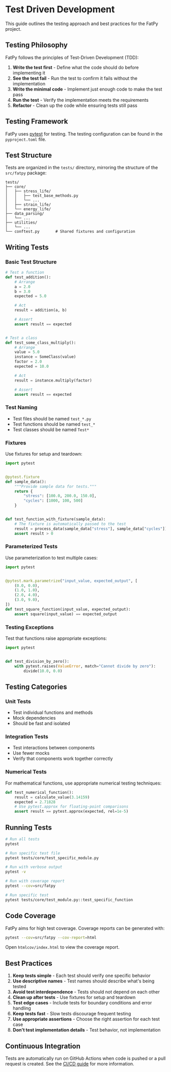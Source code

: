 # Test Driven Development

This guide outlines the testing approach and best practices for the FatPy project.

## Testing Philosophy

FatPy follows the principles of Test-Driven Development (TDD):

1. **Write the test first** - Define what the code should do before implementing it
2. **See the test fail** - Run the test to confirm it fails without the implementation
3. **Write the minimal code** - Implement just enough code to make the test pass
4. **Run the test** - Verify the implementation meets the requirements
5. **Refactor** - Clean up the code while ensuring tests still pass

## Testing Framework

FatPy uses [pytest](https://docs.pytest.org/) for testing. The testing configuration can be found in the `pyproject.toml` file.

## Test Structure

Tests are organized in the `tests/` directory, mirroring the structure of the `src/fatpy` package:

```
tests/
├── core/
│   ├── stress_life/
│   │   ├── test_base_methods.py
│   │   └── ...
│   ├── strain_life/
│   └── energy_life/
├── data_parsing/
│   └── ...
├── utilities/
│   └── ...
└── conftest.py       # Shared fixtures and configuration
```

## Writing Tests

### Basic Test Structure

```python
# Test a function
def test_addition():
    # Arrange
    a = 2.0
    b = 3.0
    expected = 5.0

    # Act
    result = addition(a, b)

    # Assert
    assert result == expected


# Test a class
def test_some_class_multiply():
    # Arrange
    value = 5.0
    instance = SomeClass(value)
    factor = 2.0
    expected = 10.0

    # Act
    result = instance.multiply(factor)

    # Assert
    assert result == expected
```

### Test Naming

- Test files should be named `test_*.py`
- Test functions should be named `test_*`
- Test classes should be named `Test*`

### Fixtures

Use fixtures for setup and teardown:

```python
import pytest


@pytest.fixture
def sample_data():
    """Provide sample data for tests."""
    return {
        "stress": [100.0, 200.0, 150.0],
        "cycles": [1000, 100, 500]
    }


def test_function_with_fixture(sample_data):
    # The fixture is automatically passed to the test
    result = process_data(sample_data["stress"], sample_data["cycles"])
    assert result > 0
```

### Parameterized Tests

Use parameterization to test multiple cases:

```python
import pytest


@pytest.mark.parametrize("input_value, expected_output", [
    (0.0, 0.0),
    (1.0, 1.0),
    (2.0, 4.0),
    (3.0, 9.0),
])
def test_square_function(input_value, expected_output):
    assert square(input_value) == expected_output
```

### Testing Exceptions

Test that functions raise appropriate exceptions:

```python
import pytest


def test_division_by_zero():
    with pytest.raises(ValueError, match="Cannot divide by zero"):
        divide(10.0, 0.0)
```

## Testing Categories

### Unit Tests

- Test individual functions and methods
- Mock dependencies
- Should be fast and isolated

### Integration Tests

- Test interactions between components
- Use fewer mocks
- Verify that components work together correctly

### Numerical Tests

For mathematical functions, use appropriate numerical testing techniques:

```python
def test_numerical_function():
    result = calculate_value(3.14159)
    expected = 2.71828
    # Use pytest.approx for floating-point comparisons
    assert result == pytest.approx(expected, rel=1e-5)
```

## Running Tests

```bash
# Run all tests
pytest

# Run specific test file
pytest tests/core/test_specific_module.py

# Run with verbose output
pytest -v

# Run with coverage report
pytest --cov=src/fatpy

# Run specific test
pytest tests/core/test_module.py::test_specific_function
```

## Code Coverage

FatPy aims for high test coverage. Coverage reports can be generated with:

```bash
pytest --cov=src/fatpy --cov-report=html
```

Open `htmlcov/index.html` to view the coverage report.

## Best Practices

1. **Keep tests simple** - Each test should verify one specific behavior
2. **Use descriptive names** - Test names should describe what's being tested
3. **Avoid test interdependence** - Tests should not depend on each other
4. **Clean up after tests** - Use fixtures for setup and teardown
5. **Test edge cases** - Include tests for boundary conditions and error handling
6. **Keep tests fast** - Slow tests discourage frequent testing
7. **Use appropriate assertions** - Choose the right assertion for each test case
8. **Don't test implementation details** - Test behavior, not implementation

## Continuous Integration

Tests are automatically run on GitHub Actions when code is pushed or a pull request is created. See the [CI/CD guide](ci_cd.md) for more information.
